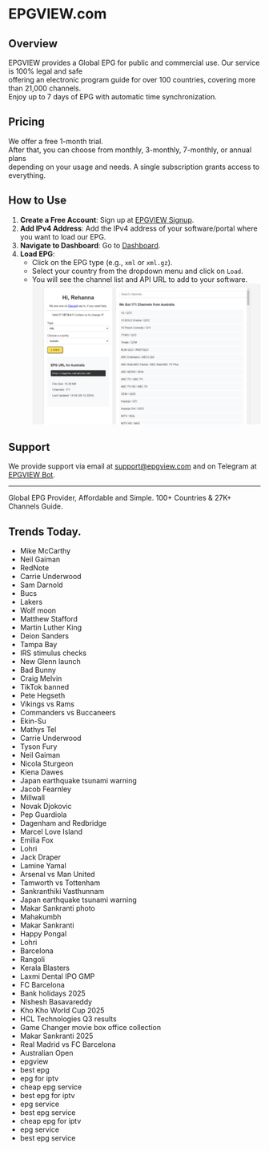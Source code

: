 # EPGVIEW.com



## Overview
EPGVIEW provides a Global EPG for public and commercial use. Our service is 100% legal and safe\
offering an electronic program guide for over 100 countries, covering more than 21,000 channels.\
Enjoy up to 7 days of EPG with automatic time synchronization.

## Pricing
We offer a free 1-month trial. \
After that, you can choose from monthly, 3-monthly, 7-monthly, or annual plans \
depending on your usage and needs. A single subscription grants access to everything.

## How to Use
1. **Create a Free Account**: Sign up at [EPGVIEW Signup](https://epgview.com/signup.php).
2. **Add IPv4 Address**: Add the IPv4 address of your software/portal where you want to load our EPG.
3. **Navigate to Dashboard**: Go to [Dashboard](https://epgview.com/dashboard.php).
4. **Load EPG**:
   - Click on the EPG type (e.g., `xml` or `xml.gz`).
   - Select your country from the dropdown menu and click on `Load`.
   - You will see the channel list and API URL to add to your software.
![EPGVIEW](img/dashboard.png)
## Support
We provide support via email at [support@epgview.com](mailto:support@epgview.com) and on Telegram at [EPGVIEW Bot](https://t.me/epgview_bot).

---

Global EPG Provider, Affordable and Simple. 100+ Countries & 27K+ Channels Guide.

## Trends Today.

- Mike McCarthy
- Neil Gaiman
- RedNote
- Carrie Underwood
- Sam Darnold
- Bucs
- Lakers
- Wolf moon
- Matthew Stafford
- Martin Luther King
- Deion Sanders
- Tampa Bay
- IRS stimulus checks
- New Glenn launch
- Bad Bunny
- Craig Melvin
- TikTok banned
- Pete Hegseth
- Vikings vs Rams
- Commanders vs Buccaneers
- Ekin-Su
- Mathys Tel
- Carrie Underwood
- Tyson Fury
- Neil Gaiman
- Nicola Sturgeon
- Kiena Dawes
- Japan earthquake tsunami warning
- Jacob Fearnley
- Millwall
- Novak Djokovic
- Pep Guardiola
- Dagenham and Redbridge
- Marcel Love Island
- Emilia Fox
- Lohri
- Jack Draper
- Lamine Yamal
- Arsenal vs Man United
- Tamworth vs Tottenham
- Sankranthiki Vasthunnam
- Japan earthquake tsunami warning
- Makar Sankranti photo
- Mahakumbh
- Makar Sankranti
- Happy Pongal
- Lohri
- Barcelona
- Rangoli
- Kerala Blasters
- Laxmi Dental IPO GMP
- FC Barcelona
- Bank holidays 2025
- Nishesh Basavareddy
- Kho Kho World Cup 2025
- HCL Technologies Q3 results
- Game Changer movie box office collection
- Makar Sankranti 2025
- Real Madrid vs FC Barcelona
- Australian Open
- epgview
- best epg
- epg for iptv
- cheap epg service
- best epg for iptv
- epg service
- best epg service
- cheap epg for iptv
- epg service
- best epg service
